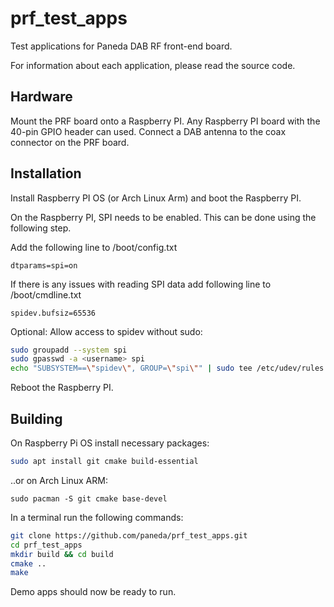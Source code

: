 # prf_test_apps
Test applications for Paneda DAB RF front-end board.

For information about each application, please read the source code.

## Hardware
Mount the PRF board onto a Raspberry PI. Any Raspberry PI board with the 40-pin
GPIO header can used.
Connect a DAB antenna to the coax connector on the PRF board.

## Installation
Install Raspberry PI OS (or Arch Linux Arm) and boot the Raspberry PI.

On the Raspberry PI, SPI needs to be enabled. This can be done using the
following step.

Add the following line to /boot/config.txt
```
dtparams=spi=on
```
If there is any issues with reading SPI data add following line to 
/boot/cmdline.txt
```
spidev.bufsiz=65536
```
Optional: Allow access to spidev without sudo:
```bash
sudo groupadd --system spi
sudo gpasswd -a <username> spi
echo "SUBSYSTEM==\"spidev\", GROUP=\"spi\"" | sudo tee /etc/udev/rules.d/90-spi.rules
```
Reboot the Raspberry PI.

## Building 
On Raspberry Pi OS install necessary packages:
```bash
sudo apt install git cmake build-essential
```

..or on Arch Linux ARM:
```
sudo pacman -S git cmake base-devel
```

In a terminal run the following commands:
```bash
git clone https://github.com/paneda/prf_test_apps.git
cd prf_test_apps
mkdir build && cd build
cmake ..
make
```

Demo apps should now be ready to run.

